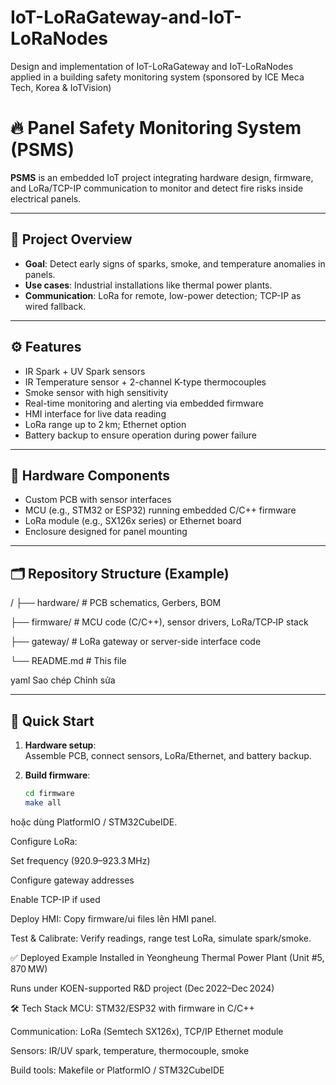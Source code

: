 # IoT-LoRaGateway-and-IoT-LoRaNodes
Design and implementation of IoT-LoRaGateway and IoT-LoRaNodes applied in a building safety monitoring system (sponsored by ICE Meca Tech, Korea &amp; IoTVision)
# 🔥 Panel Safety Monitoring System (PSMS)

**PSMS** is an embedded IoT project integrating hardware design, firmware, and LoRa/TCP-IP communication to monitor and detect fire risks inside electrical panels.

---

## 📌 Project Overview

- **Goal**: Detect early signs of sparks, smoke, and temperature anomalies in panels.
- **Use cases**: Industrial installations like thermal power plants.
- **Communication**: LoRa for remote, low-power detection; TCP-IP as wired fallback.

---

## ⚙️ Features

- IR Spark + UV Spark sensors  
- IR Temperature sensor + 2-channel K-type thermocouples  
- Smoke sensor with high sensitivity  
- Real-time monitoring and alerting via embedded firmware  
- HMI interface for live data reading  
- LoRa range up to 2 km; Ethernet option  
- Battery backup to ensure operation during power failure

---

## 🧩 Hardware Components

- Custom PCB with sensor interfaces  
- MCU (e.g., STM32 or ESP32) running embedded C/C++ firmware  
- LoRa module (e.g., SX126x series) or Ethernet board  
- Enclosure designed for panel mounting

---

## 🗂 Repository Structure (Example)

/
├── hardware/ # PCB schematics, Gerbers, BOM

├── firmware/ # MCU code (C/C++), sensor drivers, LoRa/TCP‑IP stack

├── gateway/ # LoRa gateway or server-side interface code

└── README.md # This file

yaml
Sao chép
Chỉnh sửa

---

## 🚀 Quick Start

1. **Hardware setup**:  
   Assemble PCB, connect sensors, LoRa/Ethernet, and battery backup.

2. **Build firmware**:  
   ```bash
   cd firmware
   make all
hoặc dùng PlatformIO / STM32CubeIDE.

Configure LoRa:

Set frequency (920.9–923.3 MHz)

Configure gateway addresses

Enable TCP-IP if used

Deploy HMI:
Copy firmware/ui files lên HMI panel.

Test & Calibrate:
Verify readings, range test LoRa, simulate spark/smoke.

✅ Deployed Example
Installed in Yeongheung Thermal Power Plant (Unit #5, 870 MW)

Runs under KOEN-supported R&D project (Dec 2022–Dec 2024)

🛠 Tech Stack
MCU: STM32/ESP32 with firmware in C/C++

Communication: LoRa (Semtech SX126x), TCP/IP Ethernet module

Sensors: IR/UV spark, temperature, thermocouple, smoke

Build tools: Makefile or PlatformIO / STM32CubeIDE
